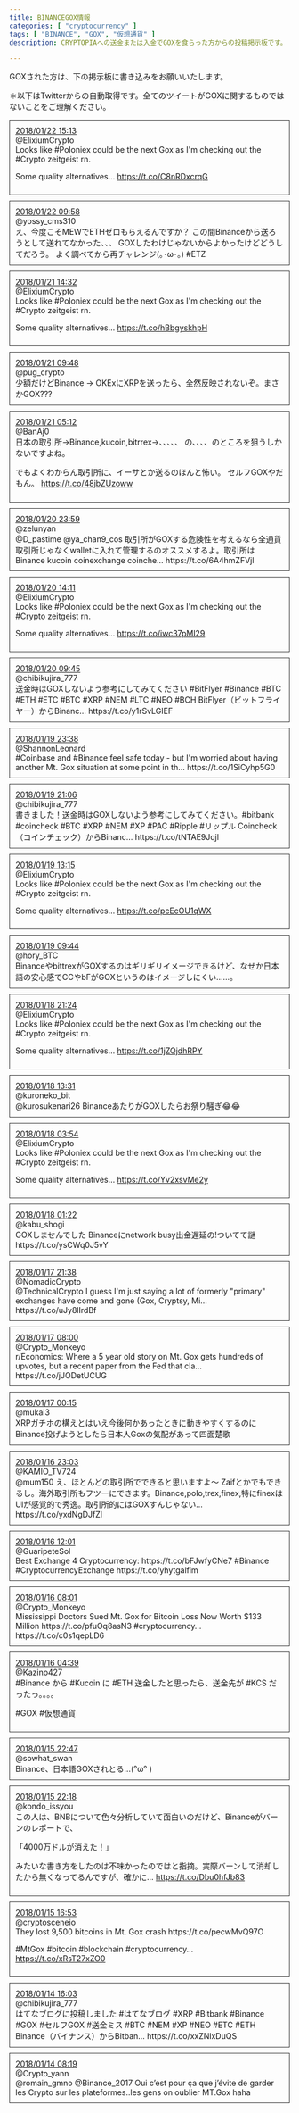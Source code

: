 ```yaml
---
title: BINANCEGOX情報
categories: [ "cryptocurrency" ]
tags: [ "BINANCE", "GOX", "仮想通貨" ]
description: CRYPTOPIAへの送金または入金でGOXを食らった方からの投稿掲示板です。

---
```



GOXされた方は、下の掲示板に書き込みをお願いいたします。

＊以下はTwitterからの自動取得です。全てのツイートがGOXに関するものではないことをご理解ください。

<div style="padding: 10px; margin-bottom: 10px; border: 1px solid #333333; border-radius: 10px class="tweetbox">
<div class="thumb"><img alt="" src="http://pbs.twimg.com/profile_images/944038931452096512/pFB-mFLc_normal.jpg"></div>
<div class="meta"><a target="_blank" href="https://twitter.com/ElixiumCrypto/status/955458312232996869">2018/01/22 15:13</a><br>@ElixiumCrypto</div>
<div class="tweet">Looks like #Poloniex could be the next Gox as I&#039;m checking out the #Crypto zeitgeist rn.

Some quality alternatives… https://t.co/C8nRDxcrqG</div>
</div>
<div style="padding: 10px; margin-bottom: 10px; border: 1px solid #333333; border-radius: 10px class="tweetbox">
<div class="thumb"><img alt="" src="http://pbs.twimg.com/profile_images/623019618152546305/7Vrs3JBP_normal.jpg"></div>
<div class="meta"><a target="_blank" href="https://twitter.com/yossy_cms310/status/955379163011018752">2018/01/22 09:58</a><br>@yossy_cms310</div>
<div class="tweet">え、今度こそMEWでETHゼロもらえるんですか？
この間<span class="keyword">Binance</span>から送ろうとして送れてなかった、、、
GOXしたわけじゃないからよかったけどどうしてだろう。
よく調べてから再チャレンジ(｡･ω･｡)
#ETZ</div>
</div>
<div style="padding: 10px; margin-bottom: 10px; border: 1px solid #333333; border-radius: 10px class="tweetbox">
<div class="thumb"><img alt="" src="http://pbs.twimg.com/profile_images/944038931452096512/pFB-mFLc_normal.jpg"></div>
<div class="meta"><a target="_blank" href="https://twitter.com/ElixiumCrypto/status/955085598733295618">2018/01/21 14:32</a><br>@ElixiumCrypto</div>
<div class="tweet">Looks like #Poloniex could be the next Gox as I&#039;m checking out the #Crypto zeitgeist rn.

Some quality alternatives… https://t.co/hBbgyskhpH</div>
</div>
<div style="padding: 10px; margin-bottom: 10px; border: 1px solid #333333; border-radius: 10px class="tweetbox">
<div class="thumb"><img alt="" src="http://pbs.twimg.com/profile_images/954522395707977728/X7Tu1VIm_normal.jpg"></div>
<div class="meta"><a target="_blank" href="https://twitter.com/pug_crypto/status/955014272068681728">2018/01/21 09:48</a><br>@pug_crypto</div>
<div class="tweet">少額だけど<span class="keyword">Binance</span> -&gt; OKExにXRPを送ったら、全然反映されないぞ。まさかGOX???</div>
</div>
<div style="padding: 10px; margin-bottom: 10px; border: 1px solid #333333; border-radius: 10px class="tweetbox">
<div class="thumb"><img alt="" src="http://pbs.twimg.com/profile_images/934549013948329985/u384LWXR_normal.jpg"></div>
<div class="meta"><a target="_blank" href="https://twitter.com/BanAj0/status/954944862792515585">2018/01/21 05:12</a><br>@BanAj0</div>
<div class="tweet">日本の取引所→<span class="keyword">Binance</span>,kucoin,bitrrex→、、、、、
の、、、、のところを狙うしかないですよね。

でもよくわからん取引所に、イーサとか送るのほんと怖い。
セルフGOXやだもん。 https://t.co/48jbZUzoww</div>
</div>
<div style="padding: 10px; margin-bottom: 10px; border: 1px solid #333333; border-radius: 10px class="tweetbox">
<div class="thumb"><img alt="" src="http://pbs.twimg.com/profile_images/954298988701786113/m9O9CbhV_normal.jpg"></div>
<div class="meta"><a target="_blank" href="https://twitter.com/zelunyan/status/954865950720847872">2018/01/20 23:59</a><br>@zelunyan</div>
<div class="tweet">@D_pastime @ya_chan9_cos 取引所がGOXする危険性を考えるなら全通貨取引所じゃなくwalletに入れて管理するのオススメするよ。取引所は<span class="keyword">Binance</span> kucoin coinexchange coinche… https://t.co/6A4hmZFVjl</div>
</div>
<div style="padding: 10px; margin-bottom: 10px; border: 1px solid #333333; border-radius: 10px class="tweetbox">
<div class="thumb"><img alt="" src="http://pbs.twimg.com/profile_images/944038931452096512/pFB-mFLc_normal.jpg"></div>
<div class="meta"><a target="_blank" href="https://twitter.com/ElixiumCrypto/status/954717926145261569">2018/01/20 14:11</a><br>@ElixiumCrypto</div>
<div class="tweet">Looks like #Poloniex could be the next Gox as I&#039;m checking out the #Crypto zeitgeist rn.

Some quality alternatives… https://t.co/iwc37pMl29</div>
</div>
<div style="padding: 10px; margin-bottom: 10px; border: 1px solid #333333; border-radius: 10px class="tweetbox">
<div class="thumb"><img alt="" src="http://pbs.twimg.com/profile_images/929693731669905408/eRYXg1jx_normal.jpg"></div>
<div class="meta"><a target="_blank" href="https://twitter.com/chibikujira_777/status/954651143858094080">2018/01/20 09:45</a><br>@chibikujira_777</div>
<div class="tweet">送金時はGOXしないよう参考にしてみてください  #BitFlyer #<span class="keyword">Binance</span> #BTC #ETH #ETC #BTC #XRP #NEM #LTC #NEO #BCH
BitFlyer（ビットフライヤー）からBinanc…
https://t.co/y1rSvLGIEF</div>
</div>
<div style="padding: 10px; margin-bottom: 10px; border: 1px solid #333333; border-radius: 10px class="tweetbox">
<div class="thumb"><img alt="" src="http://pbs.twimg.com/profile_images/848200096260870144/dNr9nAbp_normal.jpg"></div>
<div class="meta"><a target="_blank" href="https://twitter.com/ShannonLeonard/status/954498414921711617">2018/01/19 23:38</a><br>@ShannonLeonard</div>
<div class="tweet">#Coinbase and #<span class="keyword">Binance</span> feel safe today - but I&#039;m worried about having another Mt. Gox situation at some point in th… https://t.co/1SiCyhp5G0</div>
</div>
<div style="padding: 10px; margin-bottom: 10px; border: 1px solid #333333; border-radius: 10px class="tweetbox">
<div class="thumb"><img alt="" src="http://pbs.twimg.com/profile_images/929693731669905408/eRYXg1jx_normal.jpg"></div>
<div class="meta"><a target="_blank" href="https://twitter.com/chibikujira_777/status/954460092484665344">2018/01/19 21:06</a><br>@chibikujira_777</div>
<div class="tweet">書きました！送金時はGOXしないよう参考にしてみてください。#bitbank #coincheck #BTC #XRP #NEM #XP #PAC #Ripple #リップル 
Coincheck（コインチェック）からBinanc…
https://t.co/tNTAE9Jqjl</div>
</div>
<div style="padding: 10px; margin-bottom: 10px; border: 1px solid #333333; border-radius: 10px class="tweetbox">
<div class="thumb"><img alt="" src="http://pbs.twimg.com/profile_images/944038931452096512/pFB-mFLc_normal.jpg"></div>
<div class="meta"><a target="_blank" href="https://twitter.com/ElixiumCrypto/status/954341464695328768">2018/01/19 13:15</a><br>@ElixiumCrypto</div>
<div class="tweet">Looks like #Poloniex could be the next Gox as I&#039;m checking out the #Crypto zeitgeist rn.

Some quality alternatives… https://t.co/pcEcOU1qWX</div>
</div>
<div style="padding: 10px; margin-bottom: 10px; border: 1px solid #333333; border-radius: 10px class="tweetbox">
<div class="thumb"><img alt="" src="http://pbs.twimg.com/profile_images/916838002294349824/L_gJr2WR_normal.jpg"></div>
<div class="meta"><a target="_blank" href="https://twitter.com/hory_BTC/status/954288564606402560">2018/01/19 09:44</a><br>@hory_BTC</div>
<div class="tweet"><span class="keyword">Binance</span>やbittrexがGOXするのはギリギリイメージできるけど、なぜか日本語の安心感でCCやbFがGOXというのはイメージしにくい……。</div>
</div>
<div style="padding: 10px; margin-bottom: 10px; border: 1px solid #333333; border-radius: 10px class="tweetbox">
<div class="thumb"><img alt="" src="http://pbs.twimg.com/profile_images/944038931452096512/pFB-mFLc_normal.jpg"></div>
<div class="meta"><a target="_blank" href="https://twitter.com/ElixiumCrypto/status/954102143987933184">2018/01/18 21:24</a><br>@ElixiumCrypto</div>
<div class="tweet">Looks like #Poloniex could be the next Gox as I&#039;m checking out the #Crypto zeitgeist rn.

Some quality alternatives… https://t.co/1jZQjdhRPY</div>
</div>
<div style="padding: 10px; margin-bottom: 10px; border: 1px solid #333333; border-radius: 10px class="tweetbox">
<div class="thumb"><img alt="" src="http://pbs.twimg.com/profile_images/879470525205987328/Ux-y3Ow9_normal.jpg"></div>
<div class="meta"><a target="_blank" href="https://twitter.com/kuroneko_bit/status/953983138560004096">2018/01/18 13:31</a><br>@kuroneko_bit</div>
<div class="tweet">@kurosukenari26 <span class="keyword">Binance</span>あたりがGOXしたらお祭り騒ぎ😂😂</div>
</div>
<div style="padding: 10px; margin-bottom: 10px; border: 1px solid #333333; border-radius: 10px class="tweetbox">
<div class="thumb"><img alt="" src="http://pbs.twimg.com/profile_images/944038931452096512/pFB-mFLc_normal.jpg"></div>
<div class="meta"><a target="_blank" href="https://twitter.com/ElixiumCrypto/status/953838068523585537">2018/01/18 03:54</a><br>@ElixiumCrypto</div>
<div class="tweet">Looks like #Poloniex could be the next Gox as I&#039;m checking out the #Crypto zeitgeist rn.

Some quality alternatives… https://t.co/Yv2xsvMe2y</div>
</div>
<div style="padding: 10px; margin-bottom: 10px; border: 1px solid #333333; border-radius: 10px class="tweetbox">
<div class="thumb"><img alt="" src="http://pbs.twimg.com/profile_images/799951126040756224/cBNKnnoL_normal.jpg"></div>
<div class="meta"><a target="_blank" href="https://twitter.com/kabu_shogi/status/953799775903612928">2018/01/18 01:22</a><br>@kabu_shogi</div>
<div class="tweet">GOXしませんでした
<span class="keyword">Binance</span>にnetwork busy出金遅延の!ついてて謎 https://t.co/ysCWq0J5vY</div>
</div>
<div style="padding: 10px; margin-bottom: 10px; border: 1px solid #333333; border-radius: 10px class="tweetbox">
<div class="thumb"><img alt="" src="http://pbs.twimg.com/profile_images/954539097132904448/QweONepO_normal.jpg"></div>
<div class="meta"><a target="_blank" href="https://twitter.com/NomadicCrypto/status/953743448753844225">2018/01/17 21:38</a><br>@NomadicCrypto</div>
<div class="tweet">@TechnicalCrypto I guess I&#039;m just saying a lot of formerly &quot;primary&quot; exchanges have come and gone (Gox, Cryptsy, Mi… https://t.co/uJy8lIrdBf</div>
</div>
<div style="padding: 10px; margin-bottom: 10px; border: 1px solid #333333; border-radius: 10px class="tweetbox">
<div class="thumb"><img alt="" src="http://pbs.twimg.com/profile_images/378800000079546693/421ea0119c45c48a6db6a20a37b23410_normal.png"></div>
<div class="meta"><a target="_blank" href="https://twitter.com/Crypto_Monkeyo/status/953537550274256898">2018/01/17 08:00</a><br>@Crypto_Monkeyo</div>
<div class="tweet">r/Economics: Where a 5 year old story on Mt. Gox gets hundreds of upvotes, but a recent paper from the Fed that cla… https://t.co/jJODetUCUG</div>
</div>
<div style="padding: 10px; margin-bottom: 10px; border: 1px solid #333333; border-radius: 10px class="tweetbox">
<div class="thumb"><img alt="" src="http://pbs.twimg.com/profile_images/848169054808399875/trwye18B_normal.jpg"></div>
<div class="meta"><a target="_blank" href="https://twitter.com/mukai3/status/953420550570885120">2018/01/17 00:15</a><br>@mukai3</div>
<div class="tweet">XRPガチホの構えとはいえ今後何かあったときに動きやすくするのに<span class="keyword">Binance</span>投げようとしたら日本人Goxの気配があって四面楚歌</div>
</div>
<div style="padding: 10px; margin-bottom: 10px; border: 1px solid #333333; border-radius: 10px class="tweetbox">
<div class="thumb"><img alt="" src="http://pbs.twimg.com/profile_images/874420603024842752/_sK2k5-F_normal.jpg"></div>
<div class="meta"><a target="_blank" href="https://twitter.com/KAMIO_TV724/status/953402478325678080">2018/01/16 23:03</a><br>@KAMIO_TV724</div>
<div class="tweet">@mum150 え、ほとんどの取引所でできると思いますよ〜 Zaifとかでもできるし。海外取引所もフツーにできます。<span class="keyword">Binance</span>,polo,trex,finex,特にfinexはUIが感覚的で秀逸。取引所的にはGOXすんじゃない… https://t.co/yxdNgDJfZI</div>
</div>
<div style="padding: 10px; margin-bottom: 10px; border: 1px solid #333333; border-radius: 10px class="tweetbox">
<div class="thumb"><img alt="" src="http://pbs.twimg.com/profile_images/867045335969001472/fqRbKXoH_normal.jpg"></div>
<div class="meta"><a target="_blank" href="https://twitter.com/GuaripeteSol/status/953235768998285312">2018/01/16 12:01</a><br>@GuaripeteSol</div>
<div class="tweet">Best Exchange 4 Cryptocurrency: https://t.co/bFJwfyCNe7 #<span class="keyword">Binance</span> #CryptocurrencyExchange https://t.co/yhytgalfim</div>
</div>
<div style="padding: 10px; margin-bottom: 10px; border: 1px solid #333333; border-radius: 10px class="tweetbox">
<div class="thumb"><img alt="" src="http://pbs.twimg.com/profile_images/378800000079546693/421ea0119c45c48a6db6a20a37b23410_normal.png"></div>
<div class="meta"><a target="_blank" href="https://twitter.com/Crypto_Monkeyo/status/953175347373248513">2018/01/16 08:01</a><br>@Crypto_Monkeyo</div>
<div class="tweet">Mississippi Doctors Sued Mt. Gox for Bitcoin Loss Now Worth $133 Million https://t.co/pfuOq8asN3 #cryptocurrency… https://t.co/c0s1qepLD6</div>
</div>
<div style="padding: 10px; margin-bottom: 10px; border: 1px solid #333333; border-radius: 10px class="tweetbox">
<div class="thumb"><img alt="" src="http://pbs.twimg.com/profile_images/944066830376755201/KJiJeJl6_normal.jpg"></div>
<div class="meta"><a target="_blank" href="https://twitter.com/Kazino427/status/953124505341186048">2018/01/16 04:39</a><br>@Kazino427</div>
<div class="tweet">#<span class="keyword">Binance</span> から #Kucoin に #ETH 送金したと思ったら、送金先が #KCS だったっ。。。。

#GOX #仮想通貨</div>
</div>
<div style="padding: 10px; margin-bottom: 10px; border: 1px solid #333333; border-radius: 10px class="tweetbox">
<div class="thumb"><img alt="" src="http://pbs.twimg.com/profile_images/950616789079085059/1qcqRMAx_normal.jpg"></div>
<div class="meta"><a target="_blank" href="https://twitter.com/sowhat_swan/status/953036037369950208">2018/01/15 22:47</a><br>@sowhat_swan</div>
<div class="tweet"><span class="keyword">Binance</span>、日本語GOXされとる…(°ω° )</div>
</div>
<div style="padding: 10px; margin-bottom: 10px; border: 1px solid #333333; border-radius: 10px class="tweetbox">
<div class="thumb"><img alt="" src="http://abs.twimg.com/sticky/default_profile_images/default_profile_normal.png"></div>
<div class="meta"><a target="_blank" href="https://twitter.com/kondo_issyou/status/953028691587723265">2018/01/15 22:18</a><br>@kondo_issyou</div>
<div class="tweet">この人は、BNBについて色々分析していて面白いのだけど、<span class="keyword">Binance</span>がバーンのレポートで、

「4000万ドルが消えた！」

みたいな書き方をしたのは不味かったのではと指摘。実際バーンして消却したから無くなってるんですが、確かに… https://t.co/Dbu0hfJb83</div>
</div>
<div style="padding: 10px; margin-bottom: 10px; border: 1px solid #333333; border-radius: 10px class="tweetbox">
<div class="thumb"><img alt="" src="http://pbs.twimg.com/profile_images/951176903473483777/IDp4ifWE_normal.jpg"></div>
<div class="meta"><a target="_blank" href="https://twitter.com/cryptosceneio/status/952946749085188097">2018/01/15 16:53</a><br>@cryptosceneio</div>
<div class="tweet">They lost 9,500 bitcoins in Mt. Gox crash https://t.co/pecwMvQ97O

#MtGox #bitcoin #blockchain #cryptocurrency… https://t.co/xRsT27xZO0</div>
</div>
<div style="padding: 10px; margin-bottom: 10px; border: 1px solid #333333; border-radius: 10px class="tweetbox">
<div class="thumb"><img alt="" src="http://pbs.twimg.com/profile_images/929693731669905408/eRYXg1jx_normal.jpg"></div>
<div class="meta"><a target="_blank" href="https://twitter.com/chibikujira_777/status/952571886138925056">2018/01/14 16:03</a><br>@chibikujira_777</div>
<div class="tweet">はてなブログに投稿しました #はてなブログ #XRP #Bitbank #<span class="keyword">Binance</span> #GOX #セルフGOX #送金ミス #BTC #NEM #XP #NEO #ETC #ETH
<span class="keyword">Binance</span>（<span class="keyword">バイナンス</span>）からBitban…
https://t.co/xxZNlxDuQS</div>
</div>
<div style="padding: 10px; margin-bottom: 10px; border: 1px solid #333333; border-radius: 10px class="tweetbox">
<div class="thumb"><img alt="" src="http://pbs.twimg.com/profile_images/946846820466069504/pTZHTY52_normal.jpg"></div>
<div class="meta"><a target="_blank" href="https://twitter.com/Crypto_yann/status/952455240497991681">2018/01/14 08:19</a><br>@Crypto_yann</div>
<div class="tweet">@romain_gmno @<span class="keyword">Binance</span>_2017 Oui c’est pour ça que j’évite de garder les Crypto sur les plateformes..les gens on oublier MT.Gox haha</div>
</div>
